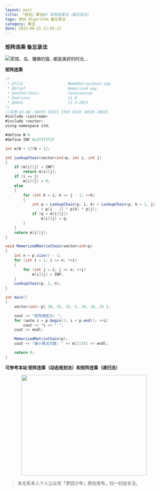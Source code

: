 ```yaml
---
layout: post
title: 『原创』算法#5 矩阵链乘法（备忘录法）
tags: 原创 Algorithm 备忘录法
category: 算法
date: 2015-08-25 21:01:13
---
```


### 矩阵连乘 备忘录法

![](http://7xlkoc.com1.z0.glb.clouddn.com/matrix.png "茶馆、岛、慵懒的猫...都是美好的时光...")

**矩阵连乘**

```java
/*
 * @file					MemoMatrixchain.cpp
 * @brief					memorized way
 * @author/Univ.			taoxiaoxiao
 * @version					v1.0
 * @date					11-3-2013
*/
//实例 A1-A6：30X35 35X15 15X5 5X10 10X20 20X25
#include <iostream>
#include <vector>
using namespace std;

#define N 6
#define INF 0x3f3f3f3f

int m[N + 1][N + 1];

int LookupChain(vector<int>p, int i, int j)
{
	if (m[i][j] < INF)
		return m[i][j];
	if (i == j)
		m[i][j] = 0;
	else
	{
		for (int k = i; k <= j - 1; ++k)
		{
			int q = LookupChain(p, i, k) + LookupChain(p, k + 1, j)
				+ p[i - 1] * p[k] * p[j];
			if (q < m[i][j])
				m[i][j] = q;
		}
	}
	return m[i][j];
}

void MemorizedMatrixChain(vector<int>p)
{
	int n = p.size() - 1;
	for (int i = 1; i <= n; ++i)
	{
		for (int j = i; j <= n; ++j)
			m[i][j] = INF;
	}
	LookupChain(p, 1, n);
}

int main()
{
	vector<int> p{ 30, 35, 15, 5, 10, 20, 25 };

	cout << "矩阵维度为: ";
	for (auto i = p.begin(); i < p.end(); ++i)
		cout << *i << " ";
	cout << endl;

	MemorizedMatrixChain(p);
	cout << "最小乘法次数: " << m[1][6] << endl;

	return 0;
}
```
**可参考本站 矩阵连乘（动态规划法）和矩阵连乘（递归法）**

<div align="center">
<img src="http://rann.cc/assets/img/qrcode-logo.png" width="400" height="320" />
</div>

> 本文系本人个人公众号「梦回少年」原创发布，扫一扫加关注。